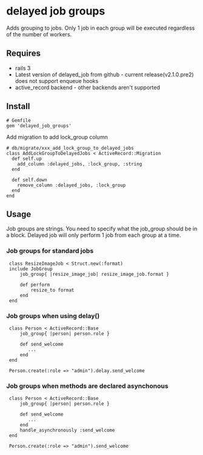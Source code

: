 delayed job groups
==================

Adds grouping to jobs. Only 1 job in each group will be executed regardless of the number of workers.


Requires
--------

* rails 3
* Latest version of delayed_job from github - current release(v2.1.0.pre2) does not support enqueue hooks
* active_record backend - other backends aren't supported


Install
-------

    # Gemfile
    gem 'delayed_job_groups'

Add migration to add lock_group column

    # db/migrate/xxx_add_lock_group_to_delayed_jobs
    class AddLockGroupToDelayedJobs < ActiveRecord::Migration
      def self.up
        add_column :delayed_jobs, :lock_group, :string
      end

      def self.down
        remove_column :delayed_jobs, :lock_group
      end
    end


Usage
-----

Job groups are strings. You need to specify what the job_group should be in a block. Delayed job will only perform 1 job from each group at a time.

### Job groups for standard jobs ###

	 class ResizeImageJob < Struct.new(:format)
  	 include JobGroup	
		 job_group{ |resize_image_job| resize_image_job.format }
		
		 def perform
			 resize_to format
		 end
	 end

	
### Job groups when using delay() ###

	 class Person < ActiveRecord::Base
		 job_group{ |person| person.role }
		
		 def send_welcome
		    ...
		 end
	 end
	
	 Person.create(:role => "admin").delay.send_welcome
	
### Job groups when methods are declared asynchonous ###

	 class Person < ActiveRecord::Base
		 job_group{ |person| person.role }

		 def send_welcome
		    ...
		 end
		 handle_asynchronously :send_welcome
	 end

	 Person.create(:role => "admin").send_welcome
